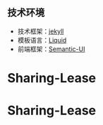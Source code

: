 ## 技术环境

- 技术框架：[jekyll](http://jekyllrb.com)
- 模板语言：[Liquid](http://wiki.shopify.com/Liquid)
- 前端框架：[Semantic-UI](http://www.semantic-ui.org/)
# Sharing-Lease
# Sharing-Lease
